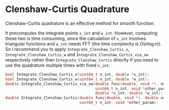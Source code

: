 Clenshaw-Curtis Quadrature
===

Clenshaw-Curtis quadrature is an effective method for smooth function.

It precomputes the integrate points `x_int` and `w_int`. However, computing these two is time consuming, since the calculation of `x_int` involves triangular functions and `w_int` needs FFT (the time complexity is $O(n \log n)$). So I recommend you to apply `Integrate_Clenshaw_Curtis_x`, `Integrate_Clenshaw_Curtis_w` and `Integrate_Clenshaw_Curtis_via_xw` respectively rather than `Integrate_Clenshaw_Curtis` directly if you need to use the quadrature multiple times with fixed `n_int`.

```C
bool Integrate_Clenshaw_Curtis_x(uint64_t n_int, double *x_int);
bool Integrate_Clenshaw_Curtis_w(uint64_t n_int, double *w_int);
double Integrate_Clenshaw_Curtis_via_xw(double func(double, void *), double xmin, double xmax,
                                        uint64_t n_int, void *other_param,
                                        double *x_int, double *w_int);
double Integrate_Clenshaw_Curtis(double func(double, void *), double xmin, double xmax,
                                 uint64_t n_int, void *other_param);
```